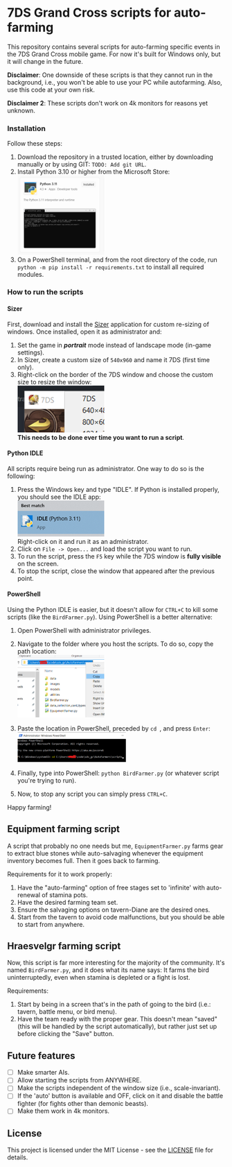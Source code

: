 # 7DS Grand Cross scripts for auto-farming

This repository contains several scripts for auto-farming specific events in the 7DS Grand Cross mobile game.
For now it's built for Windows only, but it will change in the future.

**Disclaimer**: One downside of these scripts is that they cannot run in the background, i.e., you won't be able to use your PC while autofarming.
Also, use this code at your own risk.

**Disclaimer 2**: These scripts don't work on 4k monitors for reasons yet unknown.

### Installation

Follow these steps:

1. Download the repository in a trusted location, either by downloading manually or by using GIT: `TODO: Add git URL`.
2. Install Python 3.10 or higher from the Microsoft Store:<br>
<img src="readme_images/python311.png" alt="IDLE app" width="200"/><br>
1. On a PowerShell terminal, and from the root directory of the code, run `python -m pip install -r requirements.txt` to install all required modules.

### How to run the scripts

#### Sizer

First, download and install the [Sizer](https://www.brianapps.net/sizer/) application for custom re-sizing of windows. 
Once installed, open it as administrator and:
1. Set the game in ***portrait*** mode instead of landscape mode (in-game settings).
2. In Sizer, create a custom size of `540x960` and name it 7DS (first time only).
3. Right-click on the border of the 7DS window and choose the custom size to resize the window:<br>
<img src="readme_images/sizer.png" alt="Sizer" width="200"/><br>
**This needs to be done ever time you want to run a script**.


#### Python IDLE

All scripts require being run as administrator. One way to do so is the following:
1. Press the Windows key and type "IDLE". If Python is installed properly, you should see the IDLE app: <br>
<img src="readme_images/idle_python.png" alt="IDLE app" width="200"/><br>
Right-click on it and run it as an administrator.
2. Click on `File -> Open...` and load the script you want to run.
3. To run the script, press the `F5` key while the 7DS window is **fully visible** on the screen.
4. To stop the script, close the window that appeared after the previous point.

#### PowerShell

Using the Python IDLE is easier, but it doesn't allow for `CTRL+C` to kill some scripts (like the `BirdFarmer.py`). Using PowerShell is a better alternative:
1. Open PowerShell with administrator privileges.
2. Navigate to the folder where you host the scripts. To do so, copy the path location:<br>
<img src="readme_images/copy_location.png" alt="copy_location" width="200"/><br>

3. Paste the location in PowerShell, preceded by `cd `, and press `Enter`:<br>
<img src="readme_images/location_in_powershell.png" width="250"/><br>

4. Finally, type into PowerShell: `python BirdFarmer.py` (or whatever script you're trying to run).
5. Now, to stop any script you can simply press `CTRL+C`.

Happy farming!

## Equipment farming script

A script that probably no one needs but me, `EquipmentFarmer.py` farms gear to extract blue stones while auto-salvaging whenever the equipment inventory becomes full. Then it goes back to farming. 

Requirements for it to work properly:
1. Have the "auto-farming" option of free stages set to 'infinite' with auto-renewal of stamina pots.
2. Have the desired farming team set.
3. Ensure the salvaging options on tavern-Diane are the desired ones.
4. Start from the tavern to avoid code malfunctions, but you should be able to start from anywhere.

## Hraesvelgr farming script

Now, this script is far more interesting for the majority of the community. It's named `BirdFarmer.py`, and it does what its name says: It farms the bird uninterruptedly, even when stamina is depleted or a fight is lost.

Requirements:
1. Start by being in a screen that's in the path of going to the bird (i.e.: tavern, battle menu, or bird menu).
2. Have the team ready with the proper gear. This doesn't mean "saved" (this will be handled by the script automatically), but rather just set up before clicking the "Save" button.

## Future features

- [ ] Make smarter AIs.
- [ ] Allow starting the scripts from ANYWHERE.
- [ ] Make the scripts independent of the window size (i.e., scale-invariant).
- [ ] If the 'auto' button is available and OFF, click on it and disable the battle fighter (for fights other than demonic beasts).
- [ ] Make them work in 4k monitors.

## License
This project is licensed under the MIT License - see the [LICENSE](LICENSE) file for details.

